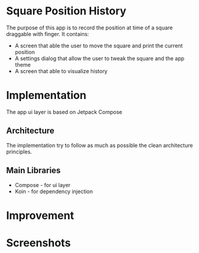 # Square Position History

The purpose of this app is to record the position at time of a square draggable with finger.
It contains:
- A screen that able the user to move the square and print the current position
- A settings dialog that allow the user to tweak the square and the app theme
- A screen that able to visualize history

# Implementation
The app ui layer is based on Jetpack Compose
## Architecture
The implementation try to follow as much as possible the clean architecture principles.
## Main Libraries
- Compose - for ui layer
- Koin - for dependency injection
# Improvement 
# Screenshots
